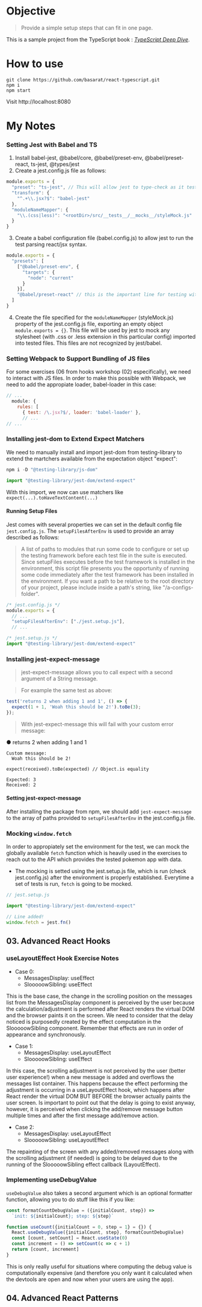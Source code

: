 # Objective
> Provide a simple setup steps that can fit in one page.

This is a sample project from the TypeScript book : [*TypeScript Deep Dive*](https://basarat.gitbook.io/typescript/content/docs/quick/browser.html).

# How to use 

```
git clone https://github.com/basarat/react-typescript.git
npm i
npm start
```
Visit http://localhost:8080

# My Notes

### Setting Jest with Babel and TS

1. Install babel-jest, @babel/core, @babel/preset-env, @babel/preset-react, ts-jest, @types/jest
2. Create a jest.config.js file as follows:

```javascript
module.exports = {
  "preset": "ts-jest", // This will allow jest to type-check as it tests files.
  "transform": {
    "^.+\\.jsx?$": "babel-jest" 
  },
  "moduleNameMapper": {
    "\\.(css|less)": "<rootDir>/src/__tests__/__mocks__/styleMock.js"
  }
}
```

3. Create a babel configuration file (babel.config.js) to allow jest to run the test parsing react/jsx syntax.

```javascript
module.exports = {
  "presets": [
    ["@babel/preset-env", {
      "targets": {
        "node": "current"
      }
    }],
    "@babel/preset-react" // this is the important line for testing with jest (and running react/jsx related files outside webpack)
  ]
}
```

4. Create the file specified for the `moduleNameMapper` (styleMock.js) property of the jest.config.js file, exporting an empty object `module.exports = {}`. This file will be used by jest to mock any stylesheet (with .css or .less extension in this particular config) imported into tested files. This files are not recognized by jest/babel.

### Setting Webpack to Support Bundling of JS files

For some exercises (06 from hooks workshop (02) especifically), we need to interact with JS files. In order to make this possible with Webpack, we need to add the appropiate loader, babel-loader in this case:

```javascript
// ...
  module: {
    rules: [
      { test: /\.jsx?$/, loader: 'babel-loader' },
      // ...
// ...
```

### Installing jest-dom to Extend Expect Matchers

We need to manually install  and import jest-dom from testing-library to extend the martchers available from the expectation object "expect":

```powershell
npm i -D "@testing-library/js-dom"
```

```javascript 
import "@testing-library/jest-dom/extend-expect"
```

With this import, we now can use matchers like `expect(...).toHaveTextContent(...)`

#### Running Setup Files

Jest comes with several properties we can set in the default config file `jest.config.js`. The `setupFilesAfterEnv` is used to provide an array described as follows: 

>A list of paths to modules that run some code to configure or set up the testing framework before each test file in the suite is executed. Since setupFiles executes before the test framework is installed in the environment, this script file presents you the opportunity of running some code immediately after the test framework has been installed in the environment. If you want a path to be relative to the root directory of your project, please include <rootDir> inside a path's string, like "<rootDir>/a-configs-folder". 

```javascript
/* jest.config.js */
module.exports = {
  // ...
  "setupFilesAfterEnv": ["./jest.setup.js"],
  // ...

/* jest.setup.js */
import "@testing-library/jest-dom/extend-expect"
```

### Installing jest-expect-message

>jest-expect-message allows you to call expect with a second argument of a String message.

>For example the same test as above:

```javascript
test('returns 2 when adding 1 and 1', () => {
  expect(1 + 1, 'Woah this should be 2!').toBe(3);
});
```
>With jest-expect-message this will fail with your custom error message:

  ● returns 2 when adding 1 and 1

```
Custom message:
  Woah this should be 2!

expect(received).toBe(expected) // Object.is equality

Expected: 3
Received: 2
```

#### Setting jest-expect-message

After installing the package from npm, we should add `jest-expect-message` to the array of paths provided to `setupFilesAfterEnv` in the jest.config.js file.

### Mocking `window.fetch`

In order to appropiately set the environment for the test, we can mock the globally available `fetch` function which is heavily used in the exercises to reach out to the API which provides the tested pokemon app with data.

 - The mocking is setted using the jest.setup.js file, which is run (check jest.config.js) after the environment is properly established. Everytime a set of tests is run, `fetch` is going to be mocked.

```javascript
// jest.setup.js

import "@testing-library/jest-dom/extend-expect"

// Line added!
window.fetch = jest.fn()
```

## 03. Advanced React Hooks

### useLayoutEffect Hook Exercise Notes

- Case 0:
  - MessagesDisplay: useEffect
  - SlooooowSibling: useEffect

This is the base case, the change in the scrolling position on the messages list from the MessagesDisplay component is perceived by the user because the calculation/adjustment is performed after React renders the virtual DOM and the browser paints it on the screen. We need to consider that the delay noticed is purposedly created by the effect computation in the SlooooowSibling component. Remember that effects are run in order of appearance and synchronously.


- Case 1:
  - MessagesDisplay: useLayoutEffect
  - SlooooowSibling: useEffect

In this case, the scrolling adjustment is not perceived by the user (better user experience!) when a new message is added and overflows the messages list container. This happens because the effect performing the adjustment is occurring in a useLayoutEffect hook, which happens after React render the virtual DOM BUT BEFORE the browser actually paints the user screen. Is important to point out that the delay is going to exist anyway, however, it is perceived when clicking the add/remove message button multiple times and after the first message add/remove action.

- Case 2:
  - MessagesDisplay: useLayoutEffect
  - SlooooowSibling: useLayoutEffect

The repainting of the screen with any added/removed messages along with the scrolling adjustment (if needed) is going to be delayed due to the running of the SlooooowSibling effect callback (LayoutEffect).

### Implementing useDebugValue

`useDebugValue` also takes a second argument which is an optional formatter
function, allowing you to do stuff like this if you like:

```javascript
const formatCountDebugValue = ({initialCount, step}) =>
  `init: ${initialCount}; step: ${step}`

function useCount({initialCount = 0, step = 1} = {}) {
  React.useDebugValue({initialCount, step}, formatCountDebugValue)
  const [count, setCount] = React.useState(0)
  const increment = () => setCount(c => c + 1)
  return [count, increment]
}
```

This is only really useful for situations where computing the debug value is
computationally expensive (and therefore you only want it calculated when the devtools are open and now when your users are using the app).

## 04. Advanced React Patterns

